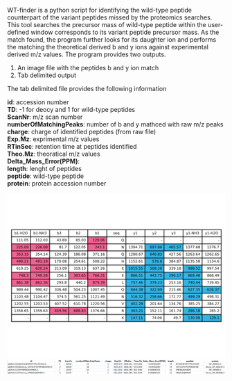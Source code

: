 WT-finder is a python script for identifying the wild-type peptide counterpart of the variant peptides missed by the proteomics searches. This tool searches the precursor mass of wild-type peptide within the user-defined window corresponds to its variant peptide precursor mass. As the match found,  the program further looks for its daughter ion and performs the matching the theoretical derived b and y ions against experimental derived m/z values. 
The program provides two outputs.

1. An image file with the peptides b and y ion match
2. Tab delimited output

The tab delimited file provides the following information

<b>id</b>: accession number <br />
<b>TD</b>: -1 for deocy and 1 for wild-type peptides <br />
<b>ScanNr</b>: m/z scan number <br />
<b>numberOfMatchingPeaks</b>: number of b and y mathced with raw m/z peaks <br />
<b>charge</b>: charge of identified peptides (from raw file) <br />
<b>Exp.Mz</b>: exprimental m/z values <br />
<b>RTinSec</b>: retention time at peptides identified <br />
<b>Theo.Mz</b>: theoratical m/z values <br />
<b>Delta_Mass_Error(PPM)</b>: <br />
<b>length</b>: lenght of peptides <br />
<b>peptide</b>: wild-type peptide <br />
<b>protein</b>: protein accession number <br />

![alt text](https://github.com/sandeepkasaragod/WT-finder/blob/main/doc/QNQHEELQNVRK_00522_E02_P003811_B0M_A00_R1.png)
![alt text](https://github.com/sandeepkasaragod/WT-finder/blob/main/doc/Example_output.png)


